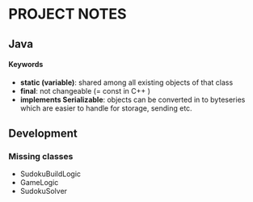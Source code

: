 # PROJECT NOTES

## Java 

#### Keywords
* __static (variable)__:  shared among all existing objects of that class
* __final__: not changeable (= const in C++ )
* __implements Serializable__: objects can be converted in to byteseries which are easier to handle for storage, sending etc.


## Development 

### Missing classes

* SudokuBuildLogic
* GameLogic
* SudokuSolver